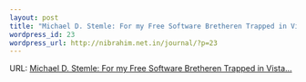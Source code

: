 ```yaml
--- 
layout: post
title: "Michael D. Stemle: For my Free Software Bretheren Trapped in Vista\xE2\x80\xA6"
wordpress_id: 23
wordpress_url: http://nibrahim.net.in/journal/?p=23
---
```

URL: <a href="http://bloglines.com/preview?siteid=624024&itemid=3564">Michael D. Stemle: For my Free Software Bretheren Trapped in Vista…</a>
